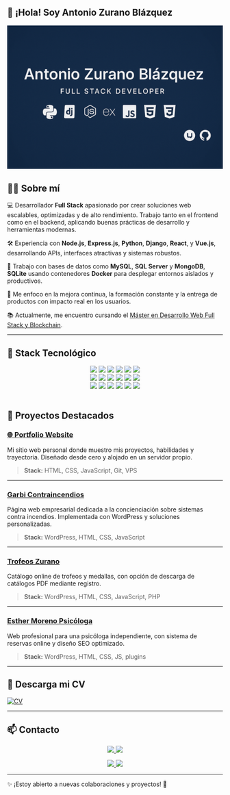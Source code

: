 ## 👋 ¡Hola! Soy Antonio Zurano Blázquez

![Antonio Zurano Banner](assets/images/Banner_AntonioZurano.png)

## 👨‍💻 Sobre mí

💻 Desarrollador **Full Stack** apasionado por crear soluciones web escalables, optimizadas y de alto rendimiento. Trabajo tanto en el frontend como en el backend, aplicando buenas prácticas de desarrollo y herramientas modernas.

🛠️ Experiencia con **Node.js**, **Express.js**, **Python**, **Django**, **React**, y **Vue.js**, desarrollando APIs, interfaces atractivas y sistemas robustos.

🧱 Trabajo con bases de datos como **MySQL**, **SQL Server** y **MongoDB**, **SQLite** usando contenedores **Docker** para desplegar entornos aislados y productivos.

🎯 Me enfoco en la mejora continua, la formación constante y la entrega de productos con impacto real en los usuarios.

📚 Actualmente, me encuentro cursando el [Máster en Desarrollo Web Full Stack y Blockchain](https://www.conquerblocks.com/master-desarrollo-web-full-stack).

---

## 🧰 Stack Tecnológico

<div align="center">

<!-- Fila 1 -->

<img src="https://skillicons.dev/icons?i=javascript" height="40" />
<img src="https://skillicons.dev/icons?i=vuejs" height="40" />
<img src="https://skillicons.dev/icons?i=python" height="40" />
<img src="https://skillicons.dev/icons?i=django" height="40" />
<img src="https://skillicons.dev/icons?i=nodejs" height="40" />
<img src="https://skillicons.dev/icons?i=react" height="40" />


<br/>

<!-- Fila 2 -->

<img src="https://skillicons.dev/icons?i=express" height="40" />
<img src="https://skillicons.dev/icons?i=html" height="40" />
<img src="https://skillicons.dev/icons?i=css" height="40" />
<img src="https://skillicons.dev/icons?i=mysql" height="40" />
<img src="https://skillicons.dev/icons?i=postgresql" height="40" />
<img src="https://skillicons.dev/icons?i=mongodb" height="40" />

<br/>

<!-- Fila 3 -->

<img src="https://skillicons.dev/icons?i=docker" height="40" />
<img src="https://skillicons.dev/icons?i=kubernetes" height="40" />
<img src="https://skillicons.dev/icons?i=azure" height="40" />
<img src="https://skillicons.dev/icons?i=github" height="40" />
<img src="https://skillicons.dev/icons?i=git" height="40" />
<img src="https://skillicons.dev/icons?i=linux" height="40" />

</div>

<br/>



## 🚀 Proyectos Destacados

### [🌐 Portfolio Website](https://dev.antoniozurano.com)

Mi sitio web personal donde muestro mis proyectos, habilidades y trayectoria. Diseñado desde cero y alojado en un servidor propio.

> **Stack:** HTML, CSS, JavaScript, Git, VPS

---

### [Garbi Contraincendios](https://www.garbicontraincendios.es)

Página web empresarial dedicada a la concienciación sobre sistemas contra incendios. Implementada con WordPress y soluciones personalizadas.

> **Stack:** WordPress, HTML, CSS, JavaScript

---

### [Trofeos Zurano](https://www.trofeoszurano.com)

Catálogo online de trofeos y medallas, con opción de descarga de catálogos PDF mediante registro.

> **Stack:** WordPress, HTML, CSS, JavaScript, PHP

---

### [Esther Moreno Psicóloga](https://www.esthermorenopsicologia.com)

Web profesional para una psicóloga independiente, con sistema de reservas online y diseño SEO optimizado.

> **Stack:** WordPress, HTML, CSS, JS, plugins

---

## 📄 Descarga mi CV

[![CV](https://img.shields.io/badge/Currículum-Antonio%20Zurano-0A66C2?style=for-the-badge&logo=readthedocs&logoColor=white)](assets/cv/CV_AntonioZurano.pdf)

---

## 📫 Contacto

<p align="center">
  <a href="https://www.linkedin.com/in/antoniozurano/">
    <img src="https://img.shields.io/badge/LinkedIn-AntonioZurano-0077B5?style=for-the-badge&logo=linkedin&logoColor=white" />
  </a>
  <a href="https://github.com/AntonioZurano">
    <img src="https://img.shields.io/badge/GitHub-AntonioZurano-181717?style=for-the-badge&logo=github&logoColor=white" />
  </a>
</p>

<p align="center">
  <a href="mailto:info@antoniozurano.com">
    <img src="https://img.shields.io/badge/info@antoniozurano.com-Email-D14836?style=for-the-badge&logo=gmail&logoColor=white" />
  </a>
  <a href="https://www.antoniozurano.com">
    <img src="https://img.shields.io/badge/Web%20Personal-antoniozurano.com-255E63?style=for-the-badge&logo=About.me&logoColor=white" />
  </a>
</p>


---

✨ ¡Estoy abierto a nuevas colaboraciones y proyectos! 🚀
